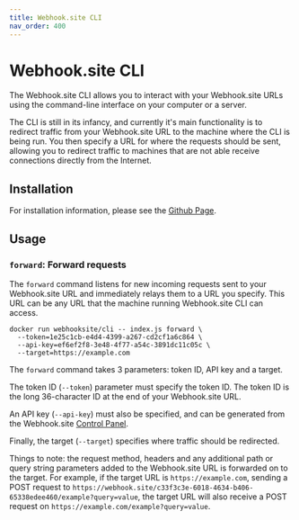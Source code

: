 ```yaml
---
title: Webhook.site CLI
nav_order: 400
---
```


# Webhook.site CLI

The Webhook.site CLI allows you to interact with your Webhook.site URLs using the command-line interface on your computer or a server.

The CLI is still in its infancy, and currently it's main functionality is to redirect traffic from your Webhook.site URL to the machine where the CLI is being run. You then specify a URL for where the requests should be sent, allowing you to redirect traffic to machines that are not able receive connections directly from the Internet.

## Installation

For installation information, please see the [Github Page](https://github.com/webhooksite/cli/tree/master#how-to-use).

## Usage

### `forward`: Forward requests

The `forward` command listens for new incoming requests sent to your Webhook.site URL and immediately relays them to a URL you specify. This URL can be any URL that the machine running Webhook.site CLI can access.

```shell
docker run webhooksite/cli -- index.js forward \
  --token=1e25c1cb-e4d4-4399-a267-cd2cf1a6c864 \
  --api-key=ef6ef2f8-3e48-4f77-a54c-3891dc11c05c \ 
  --target=https://example.com
```

The `forward` command takes 3 parameters: token ID, API key and a target.

The token ID (`--token`) parameter must specify the token ID. The token ID is the long 36-character ID at the end of your Webhook.site URL.

An API key (`--api-key`) must also be specified, and can be generated from the Webhook.site [Control Panel](https://webhook.site/control-panel).

Finally, the target (`--target`) specifies where traffic should be redirected. 

Things to note: the request method, headers and any additional path or query string parameters added to the Webhook.site URL is forwarded on to the target. For example, if the target URL is `https://example.com`, sending a POST request to `https://webhook.site/c33f3c3e-6018-4634-b406-65338edee460/example?query=value`, the target URL will also receive a POST request on `https://example.com/example?query=value`.